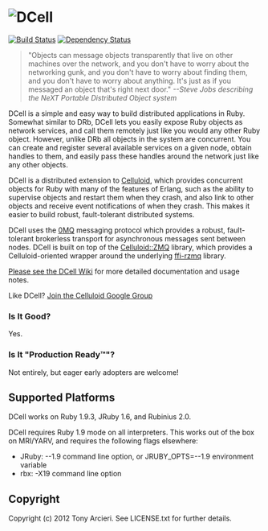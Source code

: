 ![DCell](https://github.com/celluloid/dcell/raw/master/logo.png)
=====
[![Build Status](http://travis-ci.org/celluloid/dcell.png)](http://travis-ci.org/celluloid/dcell)
[![Dependency Status](https://gemnasium.com/celluloid/dcell.png)](https://gemnasium.com/celluloid/dcell)

> "Objects can message objects transparently that live on other machines
> over the network, and you don't have to worry about the networking gunk,
> and you don't have to worry about finding them, and you don't have to
> worry about anything. It's just as if you messaged an object that's
> right next door."
> _--Steve Jobs describing the NeXT Portable Distributed Object system_

DCell is a simple and easy way to build distributed applications in Ruby.
Somewhat similar to DRb, DCell lets you easily expose Ruby objects as network
services, and call them remotely just like you would any other Ruby object.
However, unlike DRb all objects in the system are concurrent. You can create
and register several available services on a given node, obtain handles to
them, and easily pass these handles around the network just like any other
objects.

DCell is a distributed extension to [Celluloid][celluloid], which provides
concurrent objects for Ruby with many of the features of Erlang, such as the
ability to supervise objects and restart them when they crash, and also link to
other objects and receive event notifications of when they crash. This makes
it easier to build robust, fault-tolerant distributed systems.

DCell uses the [0MQ][zeromq] messaging protocol which provides a robust,
fault-tolerant brokerless transport for asynchronous messages sent between
nodes. DCell is built on top of the [Celluloid::ZMQ][celluloid-zmq] library,
which provides a Celluloid-oriented wrapper around the underlying
[ffi-rzmq][ffi-rzmq] library.

[Please see the DCell Wiki](https://github.com/celluloid/dcell/wiki)
for more detailed documentation and usage notes.

Like DCell? [Join the Celluloid Google Group][googlegroup]

[celluloid]: http://celluloid.io/
[zeromq]: http://www.zeromq.org/
[celluloid-zmq]: https://github.com/celluloid/celluloid-zmq
[ffi-rzmq]: https://github.com/chuckremes/ffi-rzmq
[googlegroup]: http://groups.google.com/group/celluloid-ruby

### Is It Good?

Yes.

### Is It "Production Ready™"?

Not entirely, but eager early adopters are welcome!

Supported Platforms
-------------------

DCell works on Ruby 1.9.3, JRuby 1.6, and Rubinius 2.0.

DCell requires Ruby 1.9 mode on all interpreters. This works out of the
box on MRI/YARV, and requires the following flags elsewhere:

* JRuby: --1.9 command line option, or JRUBY_OPTS=--1.9 environment variable
* rbx: -X19 command line option

Copyright
---------

Copyright (c) 2012 Tony Arcieri. See LICENSE.txt for further details.

